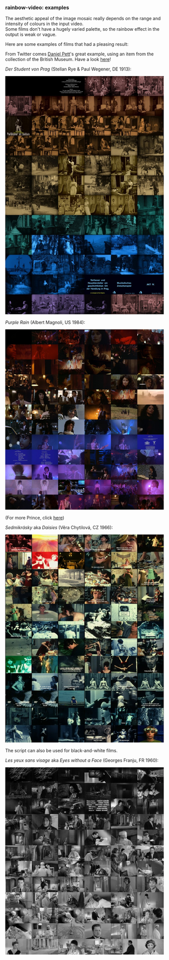 ### rainbow-video: examples

The aesthetic appeal of the image mosaic really depends on the range and intensity of colours in the input video.  
Some films don't have a hugely varied palette, so the rainbow effect in the output is weak or vague.

Here are some examples of films that had a pleasing result:

From Twitter comes [Daniel Pett](https://twitter.com/DEJPett/)'s great example, using an item from the collection of the British Museum. Have a look [here](https://twitter.com/DEJPett/status/842072486774730754)!

_Der Student von Prag_ (Stellan Rye & Paul Wegener, DE 1913):    

![Der Student von Prag (1913) image mosaic](./images/der-student-von-prag-1913_montage_750w.jpg "Der Student von Prag (1913) image mosaic")

_Purple Rain_ (Albert Magnoli, US 1984):

![Purple Rain (1984) image mosaic](./images/purple-rain-1984_montage_750w.jpg "Purple Rain (1984) image mosaic")

(For more Prince, click [here](./purple_splendour.md))

_Sedmikrásky_ aka _Daisies_ (Věra Chytilová, CZ 1966):    

![Sedmikrasky (1966) image mosaic](./images/sedmikrasky-daisies-v-chytilova-1966_montage_750w.jpg "Sedmikrasky (1966) image mosaic")

The script can also be used for black-and-white films.

_Les yeux sans visage_ aka _Eyes without a Face_ (Georges Franju, FR 1960):    

![Les yeux sans visage (1960) image mosaic](./images/les-yeux-sans-visage_montage_750w.jpg "Les yeux sans visage (1960) image mosaic")

